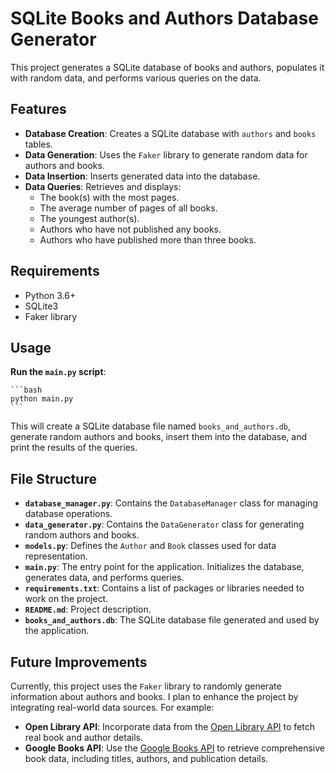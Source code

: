 # SQLite Books and Authors Database Generator

This project generates a SQLite database of books and authors, populates it with random data, and performs
various queries on the data.

## Features

- **Database Creation**: Creates a SQLite database with `authors` and `books` tables.
- **Data Generation**: Uses the `Faker` library to generate random data for authors and books.
- **Data Insertion**: Inserts generated data into the database.
- **Data Queries**: Retrieves and displays:
  - The book(s) with the most pages.
  - The average number of pages of all books.
  - The youngest author(s).
  - Authors who have not published any books.
  - Authors who have published more than three books.

## Requirements

- Python 3.6+
- SQLite3
- Faker library

## Usage

**Run the `main.py` script**:

    ```bash
    python main.py
    ```

This will create a SQLite database file named `books_and_authors.db`, 
generate random authors and books, insert them into the database, and print the results of the queries.

## File Structure

- **`database_manager.py`**: Contains the `DatabaseManager` class for managing database operations.
- **`data_generator.py`**: Contains the `DataGenerator` class for generating random authors and books.
- **`models.py`**: Defines the `Author` and `Book` classes used for data representation.
- **`main.py`**: The entry point for the application. Initializes the database, generates data, and performs queries.
- **`requirements.txt`**: Contains a list of packages or libraries needed to work on the project.
- **`README.md`**: Project description.
- **`books_and_authors.db`**: The SQLite database file generated and used by the application.

## Future Improvements

Currently, this project uses the `Faker` library to randomly generate information about authors and books. 
I plan to enhance the project by integrating real-world data sources. For example:

- **Open Library API**: Incorporate data from the [Open Library API](https://openlibrary.org/developers/api) to fetch real book and author details.
- **Google Books API**: Use the [Google Books API](https://developers.google.com/books) to retrieve comprehensive book data, including titles, authors, and publication details.




